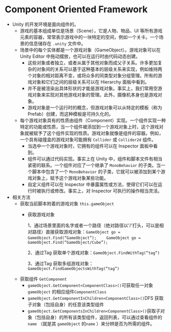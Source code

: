 # Component Oriented Framework

* Unity 的开发环境是面向组件的。
  * 游戏的基本组成单位是场景（Scene），它是人物、物品、UI 等所有游戏元素的容器，常常表示游戏中的一块特定的空间，例如一个关卡。一个场景的信息储存在 `.unity` 文件中。
  * 场景中的每个实体都是一个游戏对象（GameObject）。游戏对象可以在 Unity Editor 中拖动摆放，也可以在运行时由代码动态创建。
    * 这些对象或者独立，或者从属于其他对象而成父子关系。许多更加复杂的对象间的关系可以基于这种基本的层级关系来实现，例如维持两个对象的相对距离不变，或将众多的同类型对象分组管理。所有的游戏对象和它们之间的层级关系可以在 Hierarchy 面板中看到。
    * 并不是被渲染出具体形状的才能是游戏对象。事实上，我们常用空游戏对象来实现对其他游戏对象的管理。此外，摄像机本身也是游戏对象。
    * 游戏对象是一个运行时的概念，但游戏对象可以从特定的模板（称为 Prefab）创建，而这种模板是可持久化的。
  * 每个游戏对象具有的性质由组件（Component）实现。一个组件实现一种特定的功能或性质，当一个组件被添加到一个游戏对象上时，这个游戏对象就被赋予了这个组件实现的性质。游戏对象就像是组件的容器。例如，一个具有碰撞盒的游戏对象可能拥有 `Collider` 或 `Collider2d` 组件。
    * 当选中一个游戏对象时，它拥有的组件可以在 Inspector 面板中看到。
    * 组件可以通过代码实现。事实上在 Unity 中，组件和脚本文件有相当紧密的联系。一个组件对应了一个继承了 `MonoBehavior` 的子类。当一个脚本中包含了一个 `MonoBehavior` 的子类，它就可以被添加到某个游戏对象上，赋予这个游戏对象某些功能。
    * 自定义组件可以在 Inspector 中暴露属性或方法，使得它们可以在运行时被执行或修改。事实上，对 Inspector 可执行的操作相当灵活。
* 相关方法
  * 获取当前脚本附着的游戏对象 `this.gameObject` 
    * 获取游戏对象

      1、通过场景里面的名字或者一个路径（绝对路径以'/'打头，可以是相对路径）直接获取游戏对象：`GameObject go = GameObject.Find(“GameObject”); 　　GameObject go = GameObject.Find(“GameObject/Cube”);` 

      2、通过Tag 获取单个游戏对象：`GameObject.FindWithTag(“tag”)` 

      3、通过Tag 获取多组游戏对象：`GameObject.FindGameObjectsWithTag(“tag”)` 
  * 获取组件 `GetComponent`  
    * `gameObject.GetComponent<ComponentClass>()`可获取任一对象 `gameObject` 的相应组件`ComponentClass` 
    * `gameObject.GetComponentInChildren<ComponentClass>()`DFS 获取子对象（包括自身）的任意该类型组件
    * `gameObject.GetComponentsInChildren<ComponentClass>()`获取子对象（包括自身）的所有该类型组件，返回列表，可以通过查看组件的 `name`  （就是其 `gameObject` 的`name` ）来分辨是否为所需的组件。

